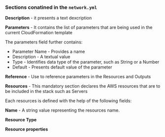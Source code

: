 ### Sections conatined in the ```network.yml```

**Description** - it presents a text dexcription

**Parameters** - It contains the list of parameters that are being used in the current CloudFormation template

The parameters field further contains:

- Parameter Name - Provides a name 
- Description - A textual value
- Type - Identifies data type of the parameter, such as String or a Number
- Default - Presents default value of the parameter

**Reference** - Use to reference parameters in the Resources and Outputs

**Resources** - This mandatory section declares the AWS resources that are to be included in the stack such as Servers

Each resources is defined with the help of the following fields:

**Name** - A string value representing the resources name.  

**Resource Type**

**Resource properties**

